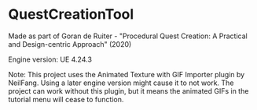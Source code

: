# QuestCreationTool
Made as part of Goran de Ruiter - "Procedural Quest Creation: A Practical and Design-centric Approach" (2020)

Engine version: UE 4.24.3

Note: This project uses the Animated Texture with GIF Importer plugin by NeilFang. Using a later engine version might cause it to not work. 
The project can work without this plugin, but it means the animated GIFs in the tutorial menu will cease to function.
